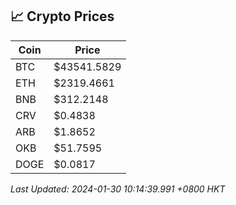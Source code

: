 ## 📈 Crypto Prices

| Coin | Price |
| ---- | ----- |
| BTC | $43541.5829 |
| ETH | $2319.4661 |
| BNB | $312.2148 |
| CRV | $0.4838 |
| ARB | $1.8652 |
| OKB | $51.7595 |
| DOGE | $0.0817 |

_Last Updated: 2024-01-30 10:14:39.991 +0800 HKT_